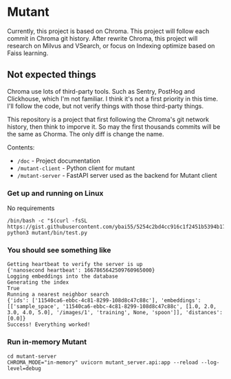 # Mutant

Currently, this project is based on Chroma.
This project will follow each commit in Chroma git history. 
After rewrite Chroma, this project will research on Milvus and VSearch,
or focus on Indexing optimize based on Faiss learning.


## Not expected things
Chroma use lots of third-party tools. Such as Sentry, PostHog and Clickhouse, which 
I'm not familiar. I think it's not a first priority in this time. I'll follow the code, 
but not verify things with those third-party things.

This repository is a project that first following the Chroma's git network history, then think to imporve it.
So may the first thousands commits will be the same as Chorma. The only diff is change the name.


Contents:

- `/doc` - Project documentation
- `/mutant-client` - Python client for mutant
- `/mutant-server` - FastAPI server used as the backend for Mutant client

### Get up and running on Linux
No requirements
```
/bin/bash -c "$(curl -fsSL https://gist.githubusercontent.com/ybai55/5254c2bd4cc916c1f2451b5394b17d8a/raw/32f7b412853894e171b12f518b9a8808150bfbc7/mutant_setup.sh)" 
python3 mutant/bin/test.py
```

### You should see something like

```
Getting heartbeat to verify the server is up
{'nanosecond heartbeat': 1667865642509760965000}
Logging embeddings into the database
Generating the index
True
Running a nearest neighbor search
{'ids': ['11540ca6-ebbc-4c81-8299-108d8c47c88c'], 'embeddings': [['sample_space', '11540ca6-ebbc-4c81-8299-108d8c47c88c', [1.0, 2.0, 3.0, 4.0, 5.0], '/images/1', 'training', None, 'spoon']], 'distances': [0.0]}
Success! Everything worked!
```


### Run in-memory Mutant

```
cd mutant-server
CHROMA_MODE="in-memory" uvicorn mutant_server.api:app --reload --log-level=debug
```